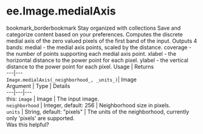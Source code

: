  
#  ee.Image.medialAxis
bookmark_borderbookmark Stay organized with collections  Save and categorize content based on your preferences.
Computes the discrete medial axis of the zero valued pixels of the first band of the input. Outputs 4 bands:
medial - the medial axis points, scaled by the distance.
coverage - the number of points supporting each medial axis point.
xlabel - the horizontal distance to the power point for each pixel.
ylabel - the vertical distance to the power point for each pixel.
Usage | Returns  
---|---  
`Image.medialAxis(_neighborhood_, _units_)`|  Image  
Argument | Type | Details  
---|---|---  
this: `image` | Image | The input image.  
`neighborhood` | Integer, default: 256 | Neighborhood size in pixels.  
`units` | String, default: "pixels" | The units of the neighborhood, currently only 'pixels' are supported.  
Was this helpful?
